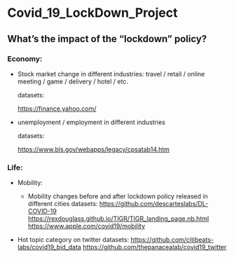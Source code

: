 # Covid_19_LockDown_Project
## What’s the impact of the “lockdown” policy?
### Economy:
- Stock market change in different industries: travel / retail / online meeting / game / delivery / hotel / etc.


  datasets:
  
  
  https://finance.yahoo.com/ 
  
  

- unemployment / employment in different industries


  datasets:
  
  
  https://www.bls.gov/webapps/legacy/cpsatab14.htm
  
  


### Life:
- Mobility: 
  - Mobility changes before and after lockdown policy released in different cities
  datasets:
  https://github.com/descarteslabs/DL-COVID-19
  https://rexdouglass.github.io/TIGR/TIGR_landing_page.nb.html
  https://www.apple.com/covid19/mobility
  
- Hot topic category on twitter
  datasets:
  https://github.com/citibeats-labs/covid19_bid_data
  https://github.com/thepanacealab/covid19_twitter
